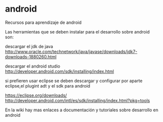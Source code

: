 # android
Recursos para aprendizaje de android

Las herramientas que se deben instalar para el desarrollo sobre android son:

descargar el jdk de java
http://www.oracle.com/technetwork/java/javase/downloads/jdk7-downloads-1880260.html

descargar el android studio
http://developer.android.com/sdk/installing/index.html

si prefieren usar eclipse
se deben descargar y configurar por aparte eclipse,el plugint adt y el sdk para android 

https://eclipse.org/downloads/
http://developer.android.com/intl/es/sdk/installing/index.html?pkg=tools

En la wiki hay mas enlaces a documentación y tutoriales sobre desarrollo en android
